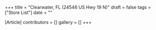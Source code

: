 +++
title = "Clearwater, FL (24546 US Hwy 19 N)"
draft = false
tags = ["Store List"]
date = ""

[Article]
contributors = []
gallery = []
+++